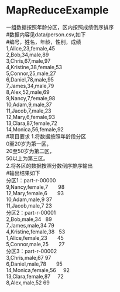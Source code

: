 # MapReduceExample
一组数据按照年龄分区，区内按照成绩倒序排序\
#数据内容见data/person.csv,如下\
#编号，姓名，年龄，性别，成绩\
1,Alice,23,female,45\
2,Bob,34,male,89\
3,Chris,67,male,97\
4,Kristine,38,female,53\
5,Connor,25,male,27\
6,Daniel,78,male,95\
7,James,34,male,79\
8,Alex,52,male,69\
9,Nancy,7,female,98\
10,Adam,9,male,37\
11,Jacob,7,male,23\
12,Mary,6,female,93\
13,Clara,87,female,72\
14,Monica,56,female,92\
#项目要求
1.将数据按照年龄段分区\
 0至20岁为第一区，\
 20至50岁为第二区，\
 50以上为第三区。\
2.将各区的数据按照分数倒序排序输出\
#输出结果如下\
分区1：part-r-00000\
9,Nancy,female,7        98\
12,Mary,female,6        93\
10,Adam,male,9  37\
11,Jacob,male,7 23\
分区2：part-r-00001\
2,Bob,male,34   89\
7,James,male,34 79\
4,Kristine,female,38    53\
1,Alice,female,23       45\
5,Connor,male,25        27\
分区3：part-r-00002\
3,Chris,male,67 97\
6,Daniel,male,78        95\
14,Monica,female,56     92\
13,Clara,female,87      72\
8,Alex,male,52  69
